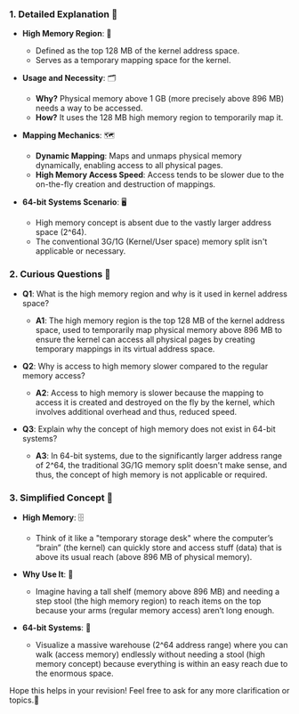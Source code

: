 ### 1. Detailed Explanation 📘

- **High Memory Region**: 🚀
  - Defined as the top 128 MB of the kernel address space.
  - Serves as a temporary mapping space for the kernel.
  
- **Usage and Necessity**: 🗂️
  - **Why?** Physical memory above 1 GB (more precisely above 896 MB) needs a way to be accessed.
  - **How?** It uses the 128 MB high memory region to temporarily map it.
  
- **Mapping Mechanics**: 🗺️
  - **Dynamic Mapping**: Maps and unmaps physical memory dynamically, enabling access to all physical pages.
  - **High Memory Access Speed**: Access tends to be slower due to the on-the-fly creation and destruction of mappings.
  
- **64-bit Systems Scenario**: 🖥️
  - High memory concept is absent due to the vastly larger address space (2^64).
  - The conventional 3G/1G (Kernel/User space) memory split isn't applicable or necessary.

### 2. Curious Questions 🧐

- **Q1**: What is the high memory region and why is it used in kernel address space?
  - **A1**: The high memory region is the top 128 MB of the kernel address space, used to temporarily map physical memory above 896 MB to ensure the kernel can access all physical pages by creating temporary mappings in its virtual address space.
    
- **Q2**: Why is access to high memory slower compared to the regular memory access?
  - **A2**: Access to high memory is slower because the mapping to access it is created and destroyed on the fly by the kernel, which involves additional overhead and thus, reduced speed.

- **Q3**: Explain why the concept of high memory does not exist in 64-bit systems?
  - **A3**: In 64-bit systems, due to the significantly larger address range of 2^64, the traditional 3G/1G memory split doesn't make sense, and thus, the concept of high memory is not applicable or required.
    
### 3. Simplified Concept 🎈

- **High Memory**: 🗄️
  - Think of it like a "temporary storage desk" where the computer’s “brain” (the kernel) can quickly store and access stuff (data) that is above its usual reach (above 896 MB of physical memory).
  
- **Why Use It**: 🤔
  - Imagine having a tall shelf (memory above 896 MB) and needing a step stool (the high memory region) to reach items on the top because your arms (regular memory access) aren’t long enough.
  
- **64-bit Systems**: 🎉
  - Visualize a massive warehouse (2^64 address range) where you can walk (access memory) endlessly without needing a stool (high memory concept) because everything is within an easy reach due to the enormous space.

Hope this helps in your revision! Feel free to ask for any more clarification or topics.🌟